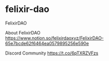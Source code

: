 # felixir-dao
FelixirDAO

About FelixirDAO  
https://www.notion.so/felixirdaoxyz/FelixirDAO-65e7bcde62f6464ea0579895256e590e

Discord Community
https://t.co/6pTXRZVFzs
